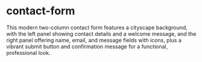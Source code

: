 # contact-form
This modern two-column contact form features a cityscape background, with the left panel showing contact details and a welcome message, and the right panel offering name, email, and message fields with icons, plus a vibrant submit button and confirmation message for a functional, professional look.
